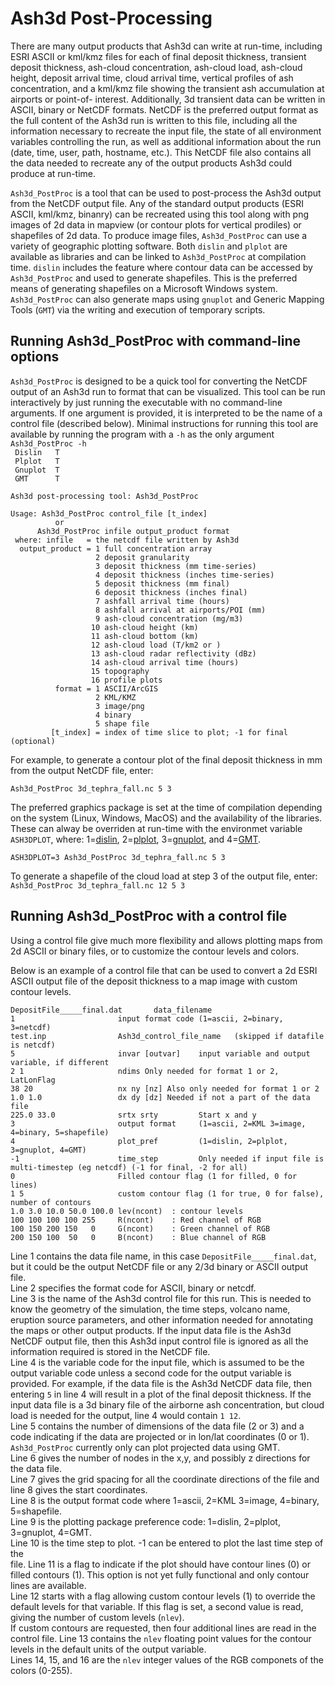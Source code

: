 Ash3d Post-Processing
=====================

There are many output products that Ash3d can write at run-time, including
ESRI ASCII or kml/kmz files for each of final deposit thickness, transient
deposit thickness, ash-cloud concentration, ash-cloud load, ash-cloud height,
deposit arrival time, cloud arrival time, vertical profiles of ash concentration,
and a kml/kmz file showing the transient ash accumulation at airports or point-of-
interest. Additionally, 3d transient data can be written in ASCII, binary
or NetCDF formats. NetCDF is the preferred output format as the full content of the
Ash3d run is written to this file, including all the information necessary to
recreate the input file, the state of all environment variables controlling the
run, as well as additional information about the run (date, time, user,
path, hostname, etc.).
This NetCDF file also contains all the data needed to recreate any of the
output products Ash3d could produce at run-time.

`Ash3d_PostProc` is a tool that can be used to post-process the Ash3d output
from the NetCDF output file. Any of the standard output products (ESRI ASCII,
kml/kmz, binanry) can be recreated using this tool along with png images of
2d data in mapview (or contour plots for vertical prodiles) or shapefiles of 2d
data. To produce image files, `Ash3d_PostProc` can use a variety of geographic
plotting software. Both `dislin` and `plplot` are available as libraries and can
be linked to `Ash3d_PostProc` at compilation time. `dislin` includes the feature
where contour data can be accessed by `Ash3d_PostProc` and used to generate
shapefiles. This is the preferred means of generating shapefiles on a Microsoft
Windows system. `Ash3d_PostProc` can also generate maps using `gnuplot` and
Generic Mapping Tools (`GMT`) via the writing and execution of temporary scripts.

## Running Ash3d_PostProc with command-line options

`Ash3d_PostProc` is designed to be a quick tool for converting the NetCDF
output of an Ash3d run to format that can be visualized. This tool can be
run interactively by just running the executable with no command-line
arguments. If one argument is provided, it is interpreted to be the name
of a control file (described below).
Minimal instructions
for running this tool are available by running the program with a `-h` as
the only argument  
`Ash3d_PostProc -h`  
` Dislin   T`  
` Plplot   T`  
` Gnuplot  T`  
` GMT      T`  
`                                                             `  
` Ash3d post-processing tool: Ash3d_PostProc                  `  
`                                                             `  
`Usage: Ash3d_PostProc control_file [t_index]                 `  
`           or                                                `  
`       Ash3d_PostProc infile output_product format           `  
`  where: infile   = the netcdf file written by Ash3d         `  
`   output_product = 1 full concentration array               `  
`                    2 deposit granularity                    `  
`                    3 deposit thickness (mm time-series)     `  
`                    4 deposit thickness (inches time-series) `  
`                    5 deposit thickness (mm final)           `  
`                    6 deposit thickness (inches final)       `  
`                    7 ashfall arrival time (hours)           `  
`                    8 ashfall arrival at airports/POI (mm)   `  
`                    9 ash-cloud concentration (mg/m3)        `  
`                   10 ash-cloud height (km)                  `  
`                   11 ash-cloud bottom (km)                  `  
`                   12 ash-cloud load (T/km2 or )             `  
`                   13 ash-cloud radar reflectivity (dBz)     `  
`                   14 ash-cloud arrival time (hours)         `  
`                   15 topography                             `  
`                   16 profile plots                          `  
`           format = 1 ASCII/ArcGIS                           `  
`                    2 KML/KMZ                                `  
`                    3 image/png                              `  
`                    4 binary                                 `  
`                    5 shape file                             `  
`         [t_index] = index of time slice to plot; -1 for final (optional)`  

For example, to generate a contour plot of the final deposit thickness in mm from
the output NetCDF file, enter: 

`Ash3d_PostProc 3d_tephra_fall.nc 5 3`  

The preferred graphics package is
set at the time of compilation depending on the system (Linux, Windows, MacOS)
and the availability of the libraries. These can alway be overriden at
run-time with the environmet variable `ASH3DPLOT`,
where: 1=[dislin](Figs/Ash3d_Deposit____final_dislin.png), 2=[plplot](Figs/Ash3d_Deposit____final_plplot.png),
3=[gnuplot](Figs/Ash3d_Deposit____final_gnuplot.png),
and 4=[GMT](Figs/Ash3d_Deposit____final_gmt.png).  

`ASH3DPLOT=3 Ash3d_PostProc 3d_tephra_fall.nc 5 3`  

To generate a shapefile of the cloud load at step 3 of the output file, enter:  
`Ash3d_PostProc 3d_tephra_fall.nc 12 5 3`  

## Running Ash3d_PostProc with a control file

Using a control file give much more flexibility and allows plotting maps
from 2d ASCII or binary files, or to customize the contour levels and colors.

Below is an example of a control file that can be used to convert a 2d ESRI ASCII
output file of the deposit thickness to a map image with custom contour levels.  

`DepositFile_____final.dat       data_filename`  
`1                       input format code (1=ascii, 2=binary, 3=netcdf)`  
`test.inp                Ash3d_control_file_name   (skipped if datafile is netcdf)`  
`5                       invar [outvar]    input variable and output variable, if different`  
`2 1                     ndims Only needed for format 1 or 2, LatLonFlag`  
`38 20                   nx ny [nz] Also only needed for format 1 or 2`  
`1.0 1.0                 dx dy [dz] Needed if not a part of the data file`  
`225.0 33.0              srtx srty         Start x and y`  
`3                       output format     (1=ascii, 2=KML 3=image, 4=binary, 5=shapefile)`  
`4                       plot_pref         (1=dislin, 2=plplot, 3=gnuplot, 4=GMT)`  
`-1                      time_step         Only needed if input file is multi-timestep (eg netcdf) (-1 for final, -2 for all)`  
`0                       Filled contour flag (1 for filled, 0 for lines)`  
`1 5                     custom contour flag (1 for true, 0 for false), number of contours`  
`1.0 3.0 10.0 50.0 100.0 lev(ncont)  : contour levels`  
`100 100 100 100 255     R(ncont)    : Red channel of RGB`  
`100 150 200 150   0     G(ncont)    : Green channel of RGB`  
`200 150 100  50   0     B(ncont)    : Blue channel of RGB`  

Line 1 contains the data file name, in this case `DepositFile_____final.dat`, but it could be
the output NetCDF file or any 2/3d binary or ASCII output file.  
Line 2 specifies the format code for ASCII, binary or netcdf.  
Line 3 is the name of the Ash3d control file for this run. This is needed to know the geometry
of the simulation, the time steps, volcano name, eruption source parameters, and
other information needed for annotating the maps or other output products. If the
input data file is the Ash3d NetCDF output file, then this Ash3d input control file
is ignored as all the information required is stored in the NetCDF file.  
Line 4 is the variable code for the input file, which is assumed to be the output
variable code unless a second code for the output variable is provided. For example, if
the data file is the Ash3d NetCDF data file, then entering `5` in line 4 will result
in a plot of the final deposit thickness. If the input data file is a 3d binary
file of the airborne ash concentration, but cloud load is needed for the output, line
4 would contain `1 12`.  
Line 5 contains the number of dimensions of the data file (2 or 3) and a code indicating if
the data are projected or in lon/lat coordinates (0 or 1). `Ash3d_PostProc` currently
only can plot projected data using GMT.  
Line 6 gives the number of nodes in the x,y, and possibly z directions for the data file.  
Line 7 gives the grid spacing for all the coordinate directions of the file and line 8
gives the start coordinates.  
Line 8 is the output format code where 1=ascii, 2=KML 3=image, 4=binary, 5=shapefile.  
Line 9 is the plotting package preference code: 1=dislin, 2=plplot, 3=gnuplot, 4=GMT.  
Line 10 is the time step to plot. -1 can be entered to plot the last time step of the  
file.
Line 11 is a flag to indicate if the plot should have contour lines (0) or filled contours (1).
This option is not yet fully functional and only contour lines are available.  
Line 12 starts with a flag allowing custom contour levels (1) to override the default
levels for that variable. If this flag is set, a second value is read, giving the
number of custom levels (`nlev`).  
If custom contours are requested, then four additional lines are read in the control file.
Line 13 contains the `nlev` floating point values for the contour levels in the
default units of the output variable.  
Lines 14, 15, and 16 are the `nlev` integer values of the RGB componets of the colors (0-255).


